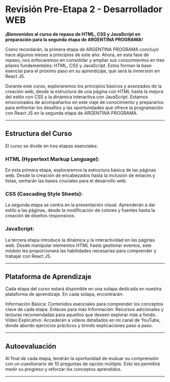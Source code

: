 # Revisión Pre-Etapa 2 - Desarrollador WEB

**¡Bienvenidos al curso de repaso de HTML, CSS y JavaScript en preparación para la segunda etapa de ARGENTINA PROGRAMA!**

Como recordarán, la primera etapa de ARGENTINA PROGRAMA concluyó hace algunos meses a principios de este año. Ahora, en esta fase de repaso, nos enfocaremos en consolidar y ampliar sus conocimientos en tres pilares fundamentales: HTML, CSS y JavaScript. Estos forman la base esencial para el próximo paso en su aprendizaje, que será la inmersión en React JS.

Durante este curso, exploraremos los principios básicos y avanzados de la creación web, desde la estructura de una página con HTML hasta la mejora del estilo con CSS y la dinámica interactiva con JavaScript. Estamos emocionados de acompañarlos en este viaje de conocimiento y prepararlos para enfrentar los desafíos y las oportunidades que ofrece la programación con React JS en la segunda etapa de ARGENTINA PROGRAMA.

---

## Estructura del Curso

El curso se divide en tres etapas esenciales:

### HTML (Hypertext Markup Language): 

En esta primera etapa, exploraremos la estructura básica de las páginas web. Desde la creación de encabezados hasta la inclusión de enlaces y listas, sentarán las bases cruciales para el desarrollo web.

### CSS (Cascading Style Sheets):

La segunda etapa se centra en la presentación visual. Aprenderán a dar estilo a las páginas, desde la modificación de colores y fuentes hasta la creación de diseños responsivos.

### JavaScript: 

La tercera etapa introduce la dinámica y la interactividad en las páginas web. Desde manipular elementos HTML hasta gestionar eventos, este módulo les proporcionará las habilidades necesarias para comprender y trabajar con React JS.

---

## Plataforma de Aprendizaje

Cada etapa del curso estará disponible en una solapa dedicada en nuestra plataforma de aprendizaje. En cada solapa, encontrarán:

Información Básica: Contenidos esenciales para comprender los conceptos clave de cada etapa.
Enlaces para más Información: Recursos adicionales y lecturas recomendadas para aquellos que deseen explorar más a fondo.
Video Explicativo: Accederán a videos detallados en mi canal de YouTube, donde abordo ejercicios prácticos y brindo explicaciones paso a paso.

---


## Autoevaluación

Al final de cada etapa, tendrán la oportunidad de evaluar su comprensión con un cuestionario de 10 preguntas de opción múltiple. Esto les permitirá medir su progreso y reforzar los conceptos aprendidos.

---
